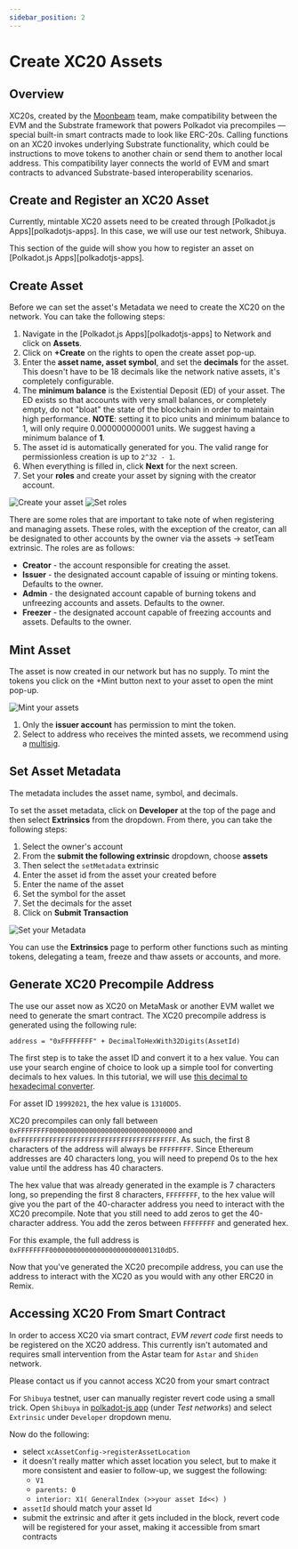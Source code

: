 ```yaml
---
sidebar_position: 2
---
```


# Create XC20 Assets

## Overview

XC20s, created by the [Moonbeam](https://moonbeam.network/blog/introducing-xc-20s-the-new-standard-for-cross-chain-tokens-on-dotsama/) team, make compatibility between the EVM and the Substrate framework that powers Polkadot via precompiles — special built-in smart contracts made to look like ERC-20s. Calling functions on an XC20 invokes underlying Substrate functionality, which could be instructions to move tokens to another chain or send them to another local address. This compatibility layer connects the world of EVM and smart contracts to advanced Substrate-based interoperability scenarios.

## Create and Register an XC20 Asset

Currently, mintable XC20 assets need to be created through [Polkadot.js Apps][polkadotjs-apps]. In this case, we will use our test network, Shibuya. 

This section of the guide will show you how to register an asset on [Polkadot.js Apps][polkadotjs-apps]. 

## Create Asset

Before we can set the asset's Metadata we need to create the XC20 on the network. You can take the following steps:

1. Navigate in the [Polkadot.js Apps][polkadotjs-apps] to Network and click on **Assets**.
2. Click on **+Create** on the rights to open the create asset pop-up.
3. Enter the **asset name, asset symbol**, and set the **decimals** for the asset. This doesn't have to be 18 decimals like the network native assets, it's completely configurable.
4. The **minimum balance** is the Existential Deposit (ED) of your asset. The ED exists so that accounts with very small balances, or completely empty, do not "bloat" the state of the blockchain in order to maintain high performance. **NOTE**: setting it to pico units and minimum balance to 1, will only require 0.000000000001 units. We suggest having a minimum balance of **1**.
5. The asset id is automatically generated for you. The valid range for permissionless creation is up to `2^32 - 1`.
6. When everything is filled in, click **Next** for the next screen.
7. Set your **roles** and create your asset by signing with the creator account.

![Create your asset](img/5.png)
![Set roles](img/6.png)

There are some roles that are important to take note of when registering and managing assets. These roles, with the exception of the creator, can all be designated to other accounts by the owner via the assets -> setTeam extrinsic. The roles are as follows:

- **Creator** - the account responsible for creating the asset.
- **Issuer** - the designated account capable of issuing or minting tokens. Defaults to the owner.
- **Admin** - the designated account capable of burning tokens and unfreezing accounts and assets. Defaults to the owner.
- **Freezer** - the designated account capable of freezing accounts and assets. Defaults to the owner.

## Mint Asset

The asset is now created in our network but has no supply. To mint the tokens you click on the +Mint button next to your asset to open the mint pop-up.

![Mint your assets](img/7.png)

1. Only the **issuer account** has permission to mint the token.
2. Select to address who receives the minted assets, we recommend using a [multisig](https://docs.astar.network/docs/user-guides/create-multisig).

## Set Asset Metadata

The metadata includes the asset name, symbol, and decimals.

To set the asset metadata, click on **Developer** at the top of the page and then select **Extrinsics** from the dropdown. From there, you can take the following steps:

1. Select the owner's account
2. From the **submit the following extrinsic** dropdown, choose **assets**
3. Then select the `setMetadata` extrinsic
4. Enter the asset id from the asset your created before
5. Enter the name of the asset
6. Set the symbol for the asset
7. Set the decimals for the asset
8. Click on **Submit Transaction**

![Set your Metadata](img/8.png)

You can use the **Extrinsics** page to perform other functions such as minting tokens, delegating a team, freeze and thaw assets or accounts, and more.

## Generate XC20 Precompile Address

The use our asset now as XC20 on MetaMask or another EVM wallet we need to generate the smart contract. The XC20 precompile address is generated using the following rule:

`address = "0xFFFFFFFF" + DecimalToHexWith32Digits(AssetId)`

The first step is to take the asset ID and convert it to a hex value. You can use your search engine of choice to look up a simple tool for converting decimals to hex values. In this tutorial, we will use [this decimal to hexadecimal converter](https://www.rapidtables.com/convert/number/decimal-to-hex.html).

For asset ID `19992021`, the hex value is `1310DD5`.

XC20 precompiles can only fall between  `0xFFFFFFFF00000000000000000000000000000000` and `0xFFFFFFFFFFFFFFFFFFFFFFFFFFFFFFFFFFFFFFFF`. As such, the first 8 characters of the address will always be `FFFFFFFF`. Since Ethereum addresses are 40 characters long, you will need to prepend 0s to the hex value until the address has 40 characters.

The hex value that was already generated in the example is 7 characters long, so prepending the first 8 characters, `FFFFFFFF`, to the hex value will give you the part of the 40-character address you need to interact with the XC20 precompile. Note that you still need to add zeros to get the 40-character address. You add the zeros between `FFFFFFFF` and generated hex.

For this example, the full address is `0xFFFFFFFF00000000000000000000000001310dD5`.

Now that you've generated the XC20 precompile address, you can use the address to interact with the XC20 as you would with any other ERC20 in Remix.

## Accessing XC20 From Smart Contract

In order to access XC20 via smart contract, _EVM revert code_ first needs to be registered on the XC20 address.
This currently isn't automated and requires small intervention from the Astar team for `Astar` and `Shiden` network.

Please contact us if you cannot access XC20 from your smart contract

For `Shibuya` testnet, user can manually register revert code using a small trick. Open `Shibuya` in [polkadot-js app](https://polkadot.js.org/apps/) (under *Test networks*) and select `Extrinsic` under `Developer` dropdown menu.

Now do the following:
* select `xcAssetConfig->registerAssetLocation`
* it doesn't really matter which asset location you select, but to make it more consistent and easier to follow-up, we suggest the following:
  * `V1`
  * `parents: 0`
  * `interior: X1( GeneralIndex (>>your asset Id<<) )`
* `assetId` should match your asset Id
* submit the extrinsic and after it gets included in the block, revert code will be registered for your asset, making it accessible from smart contracts
